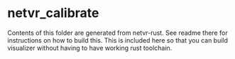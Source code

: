 # netvr_calibrate

Contents of this folder are generated from netvr-rust. See readme there for  instructions on how to build this. This is included here so that you can build visualizer without having to have working rust toolchain.
